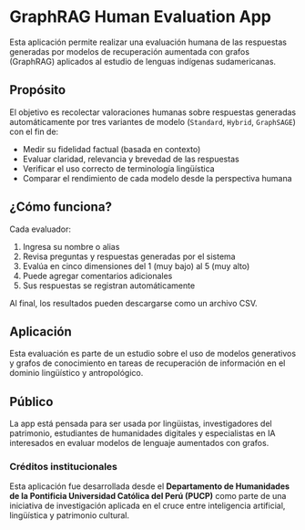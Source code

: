 # GraphRAG Human Evaluation App

Esta aplicación permite realizar una evaluación humana de las respuestas generadas por modelos de recuperación aumentada con grafos (GraphRAG) aplicados al estudio de lenguas indígenas sudamericanas.

## Propósito

El objetivo es recolectar valoraciones humanas sobre respuestas generadas automáticamente por tres variantes de modelo (`Standard`, `Hybrid`, `GraphSAGE`) con el fin de:

- Medir su fidelidad factual (basada en contexto)
- Evaluar claridad, relevancia y brevedad de las respuestas
- Verificar el uso correcto de terminología lingüística
- Comparar el rendimiento de cada modelo desde la perspectiva humana

## ¿Cómo funciona?

Cada evaluador:

1. Ingresa su nombre o alias
2. Revisa preguntas y respuestas generadas por el sistema
3. Evalúa en cinco dimensiones del 1 (muy bajo) al 5 (muy alto)
4. Puede agregar comentarios adicionales
5. Sus respuestas se registran automáticamente

Al final, los resultados pueden descargarse como un archivo CSV.

## Aplicación

Esta evaluación es parte de un estudio sobre el uso de modelos generativos y grafos de conocimiento en tareas de recuperación de información en el dominio lingüístico y antropológico.

## Público

La app está pensada para ser usada por lingüistas, investigadores del patrimonio, estudiantes de humanidades digitales y especialistas en IA interesados en evaluar modelos de lenguaje aumentados con grafos.

### Créditos institucionales

Esta aplicación fue desarrollada desde el **Departamento de Humanidades de la Pontificia Universidad Católica del Perú (PUCP)** como parte de una iniciativa de investigación aplicada en el cruce entre inteligencia artificial, lingüística y patrimonio cultural.
